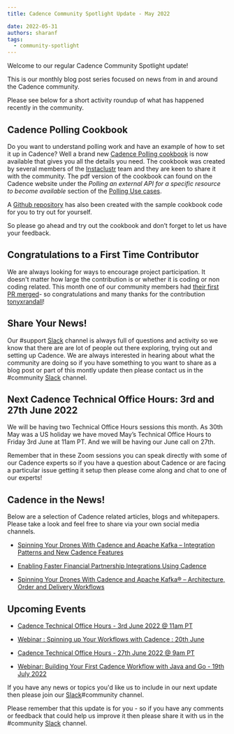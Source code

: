 ```yaml
---
title: Cadence Community Spotlight Update - May 2022

date: 2022-05-31
authors: sharanf
tags:
  - community-spotlight
---
```


Welcome to our regular Cadence Community Spotlight update!

This is our monthly blog post series focused on news from in and around the Cadence community.

Please see below for a short activity roundup of what has happened recently in the community.

## Cadence Polling Cookbook

Do you want to understand polling work and have an example of how to set it up in Cadence? Well a brand new [Cadence Polling cookbook](https://info.instaclustr.com/rs/620-JHM-287/images/Cadence_Cookbook.pdf) is now available that gives you all the details you need. The cookbook was created by several members of the [Instaclustr](https://www.instaclustr.com/) team and they are keen to share it with the community. The pdf version of the cookbook can found on the Cadence website under  the *Polling an external API for a specific resource to become available* section of the [Polling Use cases](https://cadenceworkflow.io/docs/use-cases/polling/).

A [Github repository](https://github.com/instaclustr/cadence-cookbooks-instafood) has also been created with the sample cookbook code for you to try out for yourself.

So please go ahead and try out the cookbook and don’t forget to let us have your feedback.

<!-- truncate -->

## Congratulations to a First Time Contributor

We are always looking for ways to encourage project participation.  It doesn't matter how large the contribution is or whether it is coding or non coding related. This month one of our community members had [their first PR merged](https://github.com/cadence-workflow/Cadence-Docs/pull/107)- so congratulations and many thanks for the contribution [tonyxrandall](https://github.com/tonyxrandall)!

## Share Your News!

Our #support [Slack](http://t.uber.com/cadence-slack) channel is always full of questions and activity so we know that there are are lot of people out there exploring, trying out and setting up Cadence. We are always interested in hearing about what the community are doing so if you have something to you want to share as a blog post or part of this montly update then please contact us in the #community [Slack](http://t.uber.com/cadence-slack) channel.

## Next Cadence Technical Office Hours: 3rd and  27th June 2022

We will be having two Technical Office Hours sessions this month. As 30th May was a US holiday we have moved May’s Technical Office Hours to Friday 3rd June at 11am PT. And we will be having our June call on 27th.

Remember that in these Zoom sessions you can speak directly with some of our Cadence experts so if you have a question about Cadence or are facing a particular issue getting it setup then please come along and chat  to one of our experts!

## Cadence in the News!

Below are a selection of Cadence related articles, blogs and whitepapers. Please take a look and feel free to share via your own social media channels.

- [Spinning Your Drones With Cadence and Apache Kafka – Integration Patterns and New Cadence Features](https://www.instaclustr.com/blog/spinning-your-drones-with-cadence-and-apache-kafka-integration-patterns-and-new-cadence-features/)

- [Enabling Faster Financial Partnership Integrations Using Cadence](https://doordash.engineering/2022/05/18/enabling-faster-financial-partnership-integrations-using-cadence/)

- [Spinning Your Drones With Cadence and Apache Kafka® – Architecture, Order and Delivery Workflows](https://www.instaclustr.com/blog/spinning-your-drones-with-cadence-and-apache-kafka-architecture-order-and-delivery-workflows/)

## Upcoming Events

- [Cadence Technical Office Hours - 3rd June 2022 @ 11am PT](https://calendar.google.com/calendar/u/0/embed?src=e6r40gp3c2r01054id7e99dlac@group.calendar.google.com&ctz=America/Los_Angeles)

- [Webinar : Spinning up Your Workflows with Cadence : 20th June](https://info.instaclustr.com/webinar-emea-spinning-workflows-cadence.html)

- [Cadence Technical Office Hours - 27th June 2022 @ 9am PT](https://calendar.google.com/calendar/u/0/embed?src=e6r40gp3c2r01054id7e99dlac@group.calendar.google.com&ctz=America/Los_Angeles)

- [Webinar: Building Your First Cadence Workflow with Java and Go - 19th July 2022](https://info.instaclustr.com/webinar-building-cadence-workflow)

If you have any news or topics you'd like us to include in our next update then please join our [Slack](http://t.uber.com/cadence-slack)#community channel.

Please remember that this update is for you - so if you have any comments or feedback that could help us improve it then please share it with us in the #community [Slack](http://t.uber.com/cadence-slack) channel.
